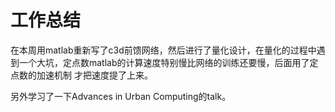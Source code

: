 # 工作总结

在本周用matlab重新写了c3d前馈网络，然后进行了量化设计，在量化的过程中遇到一个大坑，定点数matlab的计算速度特别慢比网络的训练还要慢，后面用了定点数的加速机制
才把速度提了上来。

另外学习了一下Advances in Urban Computing的talk。
